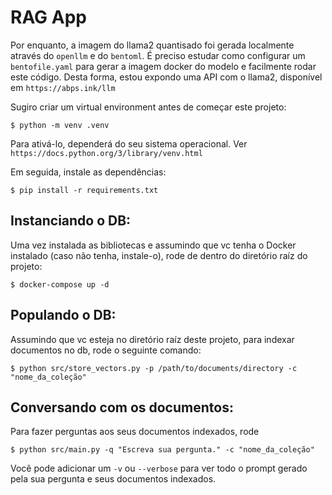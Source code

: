 # RAG App

Por enquanto, a imagem do llama2 quantisado foi gerada localmente através do `openllm` e do `bentoml`. É preciso estudar como configurar um `bentofile.yaml` para gerar a imagem docker do modelo e facilmente rodar este código. Desta forma, estou expondo uma API com o llama2, disponível em `https://abps.ink/llm`

Sugiro criar um virtual environment antes de começar este projeto:
```
$ python -m venv .venv
```
Para ativá-lo, dependerá do seu sistema operacional. Ver `https://docs.python.org/3/library/venv.html`

Em seguida, instale as dependências:

```
$ pip install -r requirements.txt
```

## Instanciando o DB:

Uma vez instalada as bibliotecas e assumindo que vc tenha o Docker instalado (caso não tenha, instale-o), rode de dentro do diretório raíz do projeto:
```
$ docker-compose up -d
```

## Populando o DB:

Assumindo que vc esteja no diretório raíz deste projeto, para indexar documentos no db, rode o seguinte comando:
```
$ python src/store_vectors.py -p /path/to/documents/directory -c "nome_da_coleção"
```

## Conversando com os documentos:
Para fazer perguntas aos seus documentos indexados, rode
```
$ python src/main.py -q "Escreva sua pergunta." -c "nome_da_coleção"
```
Você pode adicionar um `-v` ou `--verbose` para ver todo o prompt gerado pela sua pergunta e seus documentos indexados.
